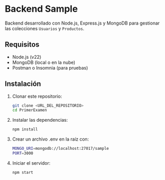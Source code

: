 # Backend Sample

Backend desarrollado con Node.js, Express.js y MongoDB para gestionar las colecciones `Usuarios` y `Productos`.

## Requisitos
- Node.js (v22)
- MongoDB (local o en la nube)
- Postman o Insomnia (para pruebas)

## Instalación
1. Clonar este repositorio:
   ```bash
   git clone <URL_DEL_REPOSITORIO>
   cd PrimerExamen

2. Instalar las dependencias:
   ```bash
   npm install


3. Crear un archivo .env en la raíz con:
   ```bash
   MONGO_URI=mongodb://localhost:27017/sample
   PORT=3000

4. Iniciar el servidor:
   ```bash
   npm start
